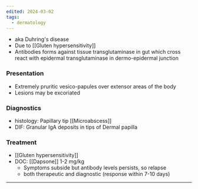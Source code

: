 ```yaml
---
edited: 2024-03-02
tags:
  - dermatology
---
```

- aka Duhring's disease
- Due to [[Gluten hypersensitivity]] 
- Antibodies forms against tissue transglutaminase in gut which cross react with epidermal transglutaminase in dermo-epidermal junction

### Presentation
- Extremely pruritic vesico-papules over extensor areas of the body
- Lesions may be excoriated 

### Diagnostics
- histology: Papillary tip [[Microabscess]] 
- DIF: Granular IgA deposits in tips of Dermal papilla 

### Treatment
- [[Gluten hypersensitivity]] 
- DOC: [[Dapsone]] 1-2 mg/kg
	- Symptoms subside but antibody levels persists, so relapse
	- both therapeutic and diagnostic (response within 7-10 days)

---
